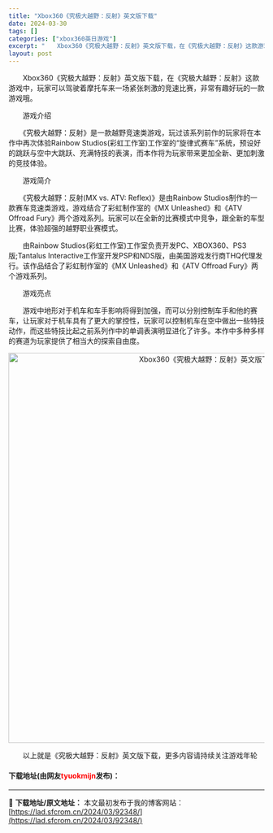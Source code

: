 ```yaml
---
title: "Xbox360《究极大越野：反射》英文版下载"
date: 2024-03-30
tags: []
categories: ["xbox360英日游戏"]
excerpt: "　　Xbox360《究极大越野：反射》英文版下载，在《究极大越野：反射》这款游戏中，玩家可以驾驶着摩托车来一场紧张刺激的竞速比赛，非常有趣好玩的一款游戏哦。 　　游戏介绍 　　《究极大越野：反射》是一款越野竞速类游戏，玩过该系列前作的玩家将在本作中再次体验Rainbow Studios(彩虹工作室)&hellip;"
layout: post
---
```


 <p>　　Xbox360《究极大越野：反射》英文版下载，在《究极大越野：反射》这款游戏中，玩家可以驾驶着摩托车来一场紧张刺激的竞速比赛，非常有趣好玩的一款游戏哦。</p> <p>　　游戏介绍</p> <p>　　《究极大越野：反射》是一款越野竞速类游戏，玩过该系列前作的玩家将在本作中再次体验Rainbow Studios(彩虹工作室)工作室的&ldquo;旋律式赛车&rdquo;系统，预设好的跳跃与空中大跳跃、充满特技的表演，而本作将为玩家带来更加全新、更加刺激的竞技体验。</p> <p>　　游戏简介</p> <p>　　《究极大越野：反射(MX vs. ATV: Reflex)》是由Rainbow Studios制作的一款赛车竞速类游戏，游戏结合了彩虹制作室的《MX Unleashed》和《ATV Offroad Fury》两个游戏系列。玩家可以在全新的比赛模式中竞争，跟全新的车型比赛，体验超强的越野职业赛模式。</p> <p>　　由Rainbow Studios(彩虹工作室)工作室负责开发PC、XBOX360、PS3版;Tantalus Interactive工作室开发PSP和NDS版，由美国游戏发行商THQ代理发行。该作品结合了彩虹制作室的《MX Unleashed》和《ATV Offroad Fury》两个游戏系列。</p> <p>　　游戏亮点</p> <p>　　游戏中地形对于机车和车手影响将得到加强，而可以分别控制车手和他的赛车，让玩家对于机车具有了更大的掌控性，玩家可以控制机车在空中做出一些特技动作，而这些特技比起之前系列作中的单调表演明显进化了许多。本作中多种多样的赛道为玩家提供了相当大的探索自由度。</p> <p align="center"><img align="" border="0" src="https://lad.sfcrom.cn/wp-content/uploads/2024/03/20240330_6607d3cdb2381.jpg" width="768" alt="Xbox360《究极大越野：反射》英文版下载" /></p> <p>　　以上就是《究极大越野：反射》英文版下载，更多内容请持续关注游戏年轮</p> <p><h4>下载地址(由网友<font color="red">tyuokmijn</font>发布)：</h4></p> 

---
📖 **下载地址/原文地址：** 本文最初发布于我的博客网站：[https://lad.sfcrom.cn/2024/03/92348/](https://lad.sfcrom.cn/2024/03/92348/)
